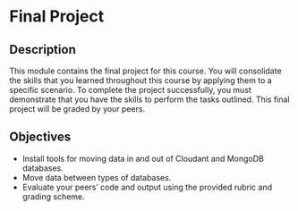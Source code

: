 # Final Project <br/>

## Description <br/>
This module contains the final project for this course. You will consolidate the skills that you learned throughout this course by applying them to a specific scenario. To complete the project successfully, you must demonstrate that you have the skills to perform the tasks outlined. This final project will be graded by your peers. <br/>

## Objectives <br/>
* Install tools for moving data in and out of Cloudant and MongoDB databases.
* Move data between types of databases.
* Evaluate your peers’ code and output using the provided rubric and grading scheme.